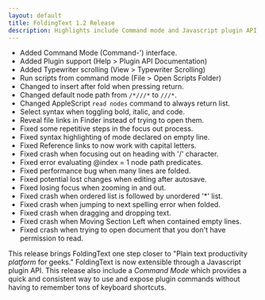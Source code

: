 ```yaml
---
layout: default
title: FoldingText 1.2 Release
description: Highlights include Command mode and Javascript plugin API.
---
```


- Added Command Mode (Command-') interface.
- Added Plugin support (Help > Plugin API Documentation)
- Added Typewriter scrolling (View > Typewriter Scrolling)
- Run scripts from command mode (File > Open Scripts Folder)
- Changed to insert after fold when pressing return.
- Changed default node path from `/*///*` to `///*`.
- Changed AppleScript `read nodes` command to always return list.
- Select syntax when toggling bold, italic, and code.
- Reveal file links in Finder instead of trying to open them.
- Fixed some repetitive steps in the focus out process.
- Fixed syntax highlighting of mode declared on empty line.
- Fixed Reference links to now work with capital letters.
- Fixed crash when focusing out on heading with '/' character.
- Fixed error evaluating @index = 1 node path predicates.
- Fixed performance bug when many lines are folded.
- Fixed potential lost changes when editing after autosave.
- Fixed losing focus when zooming in and out.
- Fixed crash when ordered list is followed by unordered '*' list.
- Fixed crash when jumping to next spelling error when folded.
- Fixed crash when dragging and dropping text.
- Fixed crash when Moving Section Left when contained empty lines.
- Fixed crash when trying to open document that you don't have permission to read.

This release brings FoldingText one step closer to "Plain text productivity *platform* for geeks." FoldingText is now extensible through a Javascript plugin API. This release also include a *Command Mode* which provides a quick and consistent way to use and expose plugin commands without having to remember tons of keyboard shortcuts.